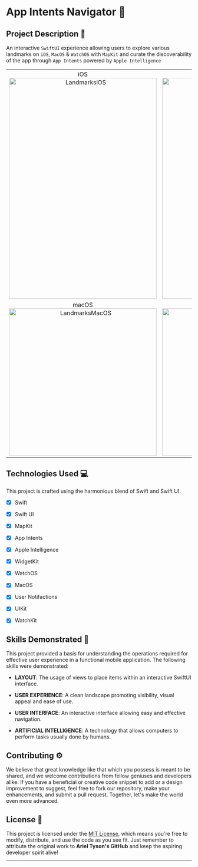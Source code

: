 # App Intents Navigator 🗽

## Project Description 🎨

An interactive `SwiftUI` experience allowing users to explore various landmarks on `iOS`, `MacOS` & `WatchOS` with `MapKit` and curate the discoverability of the app through `App Intents` powered by `Apple Intelligence`

<table>
  <tr>
    <td align="center">
      iOS<br/>
      <img src="https://github.com/user-attachments/assets/b9809a62-c173-4b90-9b02-fd6e569e9c5f" alt="LandmarksiOS" width="400" height="600" />
    </td>
    <td align="center">
      watchOS<br/>
      <img src="https://github.com/user-attachments/assets/9909fc28-a6cb-467b-a7fd-d0d3ce967b14" alt="LandmarksWatchOS" width="400" height="600" />
    </td>
  </tr>
  <tr>
    <td align="center">
      macOS<br/>
      <img src="https://github.com/user-attachments/assets/2a1e0265-5989-4239-ad82-e0bc6a40f83a" alt="LandmarksMacOS" width="400" height="400" />
    </td>
    <td align="center">
      iPadOS<br/>
      <img src="https://github.com/user-attachments/assets/dffd899b-9a14-46df-b863-1fe030a5b202" alt="LandmarksiPadOS" width="400" height="400" />
    </td>
  </tr>
</table>

## Technologies Used  💻

This project is crafted using the harmonious blend of Swift and Swift UI.

- [x] Swift
- [x] Swift UI
- [x] MapKit
- [x] App Intents
- [x] Apple Intelligence
- [x] WidgetKit
- [x] WatchOS
- [x] MacOS
- [x] User Notifactions
- [x] UIKit
- [x] WatchKit



## Skills Demonstrated 🥋

This project provided a basis for understanding the operations required for effective user experience in a functional mobile application. The following skills were demonstrated:

- **LAYOUT**: The usage of  views to place items within an interactive SwiftUI interface.

- **USER EXPERIENCE**: A clean landscape promoting visibility, visual appeal and ease of use.

- **USER INTERFACE**: An interactive interface allowing easy and effective navigation.

- **ARTIFICIAL INTELLIGENCE**: A technology that allows computers to perform tasks usually done by humans.


## Contributing ⚙️

We believe that great knowledge like that which you possess is meant to be shared, and we welcome contributions from fellow geniuses and developers alike. If you have a beneficial or creative code snippet to add or a design improvement to suggest, feel free to fork our repository, make your enhancements, and submit a pull request. Together, let's make the world even more advanced.

## License 🪪

This project is licensed under the [MIT License](LICENSE), which means you're free to modify, distribute, and use the code as you see fit. Just remember to attribute the original work to **Ariel Tyson's GitHub** and keep the aspiring developer spirit alive!

---
